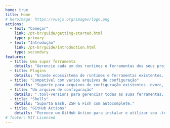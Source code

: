 ```yaml
---
home: true
title: Home
# heroImage: https://vuejs.org/images/logo.png
actions:
  - text: "Começar"
    link: /pt-br/guide/getting-started.html
    type: primary
  - text: "Introdução"
    link: /pt-br/guide/introduction.html
    type: secondary
features:
  - title: Uma super ferramenta
    details: "Gerencie cada um dos runtimes e ferramentas dos seus projetos com uma única ferramenta de CLI"
  - title: Plugins
    details: "Grande ecossistema de runtimes e ferramentas existentes. API simples para adicionar suporte para novas ferramentas conforme necessário!"
  - title: "Compatível com varios arquivos de configuração"
    details: "Suporte para arquivos de configuração existentes .nvmrc, .node-versions, .ruby-version para uma migração tranquila!"
  - title: "Um arquivo de configuração"
    details: ".tool-versions para gerenciar todas as suas ferramentas, runtimes e suas versões em um único arquivo"
  - title: "Shells"
    details: "Suporta Bash, ZSH & Fish com autocomplete."
  - title: "GitHub Actions"
    details: "Fornece um GitHub Action para instalar e utilizar seu .tool-verions em seu fluxo de trabalho CICD."
# footer: MIT Licensed
---
```

